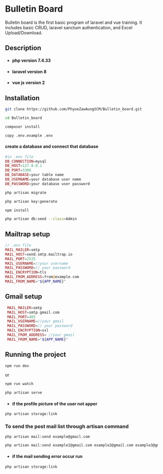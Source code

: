 # Bulletin Board

Bulletin board is the first basic program of laravel and vue training.
It includes basic CRUD, laravel sanctum authentication, and Excel Upload/Download. 

## Description
* #### php version 7.4.33
* #### laravel version 8
* #### vue js version 2
## Installation

```bash
git clone https://github.com/PhyoeZawAungSCM/Bulletin_board.git
```

```bash
cd Bulletin_board
```
```bash
composer install
```
```bash
copy .env.example .env
```
#### create a database and connect that database
```php
#in .env file
DB_CONNECTION=mysql
DB_HOST=127.0.0.1
DB_PORT=3306
DB_DATABASE=your table name
DB_USERNAME=your database user name
DB_PASSWORD=your database user password
```
```bash
php artisan migrate
```
```bash
php artisan key:generate
```
```bash
npm install
```
```bash
php artisan db:seed --class=Admin
```
## Mailtrap setup
```php
// .env file
MAIL_MAILER=smtp
MAIL_HOST=send.smtp.mailtrap.io
MAIL_PORT=2525
MAIL_USERNAME=//your username
MAIL_PASSWORD=// your password
MAIL_ENCRYPTION=tls
MAIL_FROM_ADDRESS=from@example.com
MAIL_FROM_NAME="${APP_NAME}"
```

## Gmail setup
```php
 MAIL_MAILER=smtp
 MAIL_HOST=smtp.gmail.com
 MAIL_PORT=465
 MAIL_USERNAME=//your gmail
 MAIL_PASSWORD=// your password
 MAIL_ENCRYPTION=ssl
 MAIL_FROM_ADDRESS= //your gmail
 MAIL_FROM_NAME="${APP_NAME}"
```
## Running the project
```bash
npm run dev
```
or 
```bash
npm run watch
```

```bash
php artisan serve
```
* #### if the profile picture of the user not apper
```bash
php artisan storage:link
```

### To send the post mail list through artisan command
```bash
php artisan mail:send example@gmail.com 
```

```bash
php artisan mail:send example1@gmail.com example2@gmail.com example3@gmail.com
```

* #### if the mail sending error occur run
```bash
php artisan storage:link
```